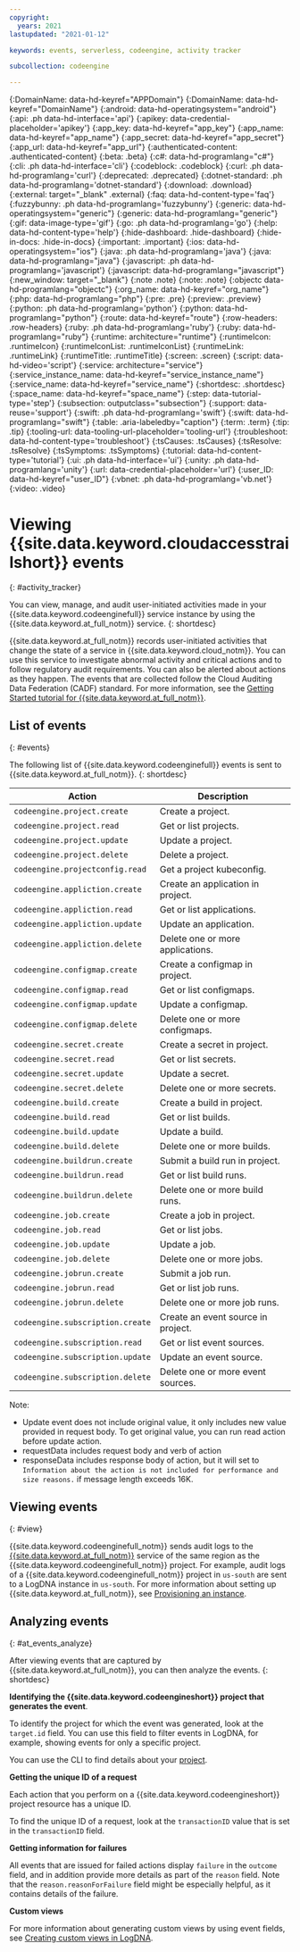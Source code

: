 ```yaml
---
copyright:
  years: 2021
lastupdated: "2021-01-12"

keywords: events, serverless, codeengine, activity tracker

subcollection: codeengine

---
```


{:DomainName: data-hd-keyref="APPDomain"}
{:DomainName: data-hd-keyref="DomainName"}
{:android: data-hd-operatingsystem="android"}
{:api: .ph data-hd-interface='api'}
{:apikey: data-credential-placeholder='apikey'}
{:app_key: data-hd-keyref="app_key"}
{:app_name: data-hd-keyref="app_name"}
{:app_secret: data-hd-keyref="app_secret"}
{:app_url: data-hd-keyref="app_url"}
{:authenticated-content: .authenticated-content}
{:beta: .beta}
{:c#: data-hd-programlang="c#"}
{:cli: .ph data-hd-interface='cli'}
{:codeblock: .codeblock}
{:curl: .ph data-hd-programlang='curl'}
{:deprecated: .deprecated}
{:dotnet-standard: .ph data-hd-programlang='dotnet-standard'}
{:download: .download}
{:external: target="_blank" .external}
{:faq: data-hd-content-type='faq'}
{:fuzzybunny: .ph data-hd-programlang='fuzzybunny'}
{:generic: data-hd-operatingsystem="generic"}
{:generic: data-hd-programlang="generic"}
{:gif: data-image-type='gif'}
{:go: .ph data-hd-programlang='go'}
{:help: data-hd-content-type='help'}
{:hide-dashboard: .hide-dashboard}
{:hide-in-docs: .hide-in-docs}
{:important: .important}
{:ios: data-hd-operatingsystem="ios"}
{:java: .ph data-hd-programlang='java'}
{:java: data-hd-programlang="java"}
{:javascript: .ph data-hd-programlang='javascript'}
{:javascript: data-hd-programlang="javascript"}
{:new_window: target="_blank"}
{:note .note}
{:note: .note}
{:objectc data-hd-programlang="objectc"}
{:org_name: data-hd-keyref="org_name"}
{:php: data-hd-programlang="php"}
{:pre: .pre}
{:preview: .preview}
{:python: .ph data-hd-programlang='python'}
{:python: data-hd-programlang="python"}
{:route: data-hd-keyref="route"}
{:row-headers: .row-headers}
{:ruby: .ph data-hd-programlang='ruby'}
{:ruby: data-hd-programlang="ruby"}
{:runtime: architecture="runtime"}
{:runtimeIcon: .runtimeIcon}
{:runtimeIconList: .runtimeIconList}
{:runtimeLink: .runtimeLink}
{:runtimeTitle: .runtimeTitle}
{:screen: .screen}
{:script: data-hd-video='script'}
{:service: architecture="service"}
{:service_instance_name: data-hd-keyref="service_instance_name"}
{:service_name: data-hd-keyref="service_name"}
{:shortdesc: .shortdesc}
{:space_name: data-hd-keyref="space_name"}
{:step: data-tutorial-type='step'}
{:subsection: outputclass="subsection"}
{:support: data-reuse='support'}
{:swift: .ph data-hd-programlang='swift'}
{:swift: data-hd-programlang="swift"}
{:table: .aria-labeledby="caption"}
{:term: .term}
{:tip: .tip}
{:tooling-url: data-tooling-url-placeholder='tooling-url'}
{:troubleshoot: data-hd-content-type='troubleshoot'}
{:tsCauses: .tsCauses}
{:tsResolve: .tsResolve}
{:tsSymptoms: .tsSymptoms}
{:tutorial: data-hd-content-type='tutorial'}
{:ui: .ph data-hd-interface='ui'}
{:unity: .ph data-hd-programlang='unity'}
{:url: data-credential-placeholder='url'}
{:user_ID: data-hd-keyref="user_ID"}
{:vbnet: .ph data-hd-programlang='vb.net'}
{:video: .video}



# Viewing {{site.data.keyword.cloudaccesstrailshort}} events
{: #activity_tracker}

You can view, manage, and audit user-initiated activities made in your {{site.data.keyword.codeenginefull}} service instance by using the {{site.data.keyword.at_full_notm}} service.
{: shortdesc}

{{site.data.keyword.at_full_notm}} records user-initiated activities that change the state of a service in {{site.data.keyword.cloud_notm}}. You can use this service to investigate abnormal activity and critical actions and to follow regulatory audit requirements. You can also be alerted about actions as they happen. The events that are collected follow the Cloud Auditing Data Federation (CADF) standard. For more information, see the [Getting Started tutorial for {{site.data.keyword.at_full_notm}}](/docs/Activity-Tracker-with-LogDNA?topic=Activity-Tracker-with-LogDNA-getting-started).


## List of events
{: #events}

The following list of {{site.data.keyword.codeenginefull}} events is sent to {{site.data.keyword.at_full_notm}}.
{: shortdesc}

<table>
  	<col style="width:40%">
	<col style="width:60%">
  <thead>
    <tr>
      <th>Action</th>
      <th>Description</th>
    </tr>
  </thead>
  <tbody>
    <tr>
      <td><code>codeengine.project.create</code></td>
          <td>Create a project.</td>
    </tr>
    <tr>
      <td><code>codeengine.project.read</code></td>
          <td>Get or list projects.</td>
    </tr>
    <tr>
      <td><code>codeengine.project.update</code></td>
          <td>Update a project.</td>
    </tr>
    <tr>
      <td><code>codeengine.project.delete</code></td>
          <td>Delete a project.</td>
    </tr>
    <tr>
      <td><code>codeengine.projectconfig.read</code></td>
          <td>Get a project kubeconfig.</td>
    </tr>
    <tr>
      <td><code>codeengine.appliction.create</code></td>
          <td>Create an application in project.</td>
    </tr>
    <tr>
      <td><code>codeengine.appliction.read</code></td>
          <td>Get or list applications.</td>
    </tr>
    <tr>
      <td><code>codeengine.appliction.update</code></td>
          <td>Update an application.</td>
    </tr>
    <tr>
      <td><code>codeengine.appliction.delete</code></td>
          <td>Delete one or more applications.</td>
    </tr>
    <tr>
      <td><code>codeengine.configmap.create</code></td>
          <td>Create a configmap in project.</td>
    </tr>
    <tr>
      <td><code>codeengine.configmap.read</code></td>
          <td>Get or list configmaps.</td>
    </tr>
    <tr>
      <td><code>codeengine.configmap.update</code></td>
          <td>Update a configmap.</td>
    </tr>
    <tr>
      <td><code>codeengine.configmap.delete</code></td>
          <td>Delete one or more configmaps.</td>
    </tr>
    <tr>
      <td><code>codeengine.secret.create</code></td>
          <td>Create a secret in project.</td>
    </tr>
    <tr>
      <td><code>codeengine.secret.read</code></td>
          <td>Get or list secrets.</td>
    </tr>
    <tr>
      <td><code>codeengine.secret.update</code></td>
          <td>Update a secret.</td>
    </tr>
    <tr>
      <td><code>codeengine.secret.delete</code></td>
          <td>Delete one or more secrets.</td>
    </tr>
    <tr>
      <td><code>codeengine.build.create</code></td>
          <td>Create a build in project.</td>
    </tr>
    <tr>
      <td><code>codeengine.build.read</code></td>
          <td>Get or list builds.</td>
    </tr>
    <tr>
      <td><code>codeengine.build.update</code></td>
          <td>Update a build.</td>
    </tr>            
    <tr>
      <td><code>codeengine.build.delete</code></td>
          <td>Delete one or more builds.</td>
    </tr>
    <tr>
      <td><code>codeengine.buildrun.create</code></td>
          <td>Submit a build run in project.</td>
    </tr>
    <tr>
      <td><code>codeengine.buildrun.read</code></td>
          <td>Get or list build runs.</td>
    </tr>
    <tr>
      <td><code>codeengine.buildrun.delete</code></td>
          <td>Delete one or more build runs.</td>
    </tr>
     <tr>
      <td><code>codeengine.job.create</code></td>
          <td>Create a job in project.</td>
    </tr>
	  <tr>
      <td><code>codeengine.job.read</code></td>
          <td>Get or list jobs.</td>
    </tr>
    <tr>
      <td><code>codeengine.job.update</code></td>
          <td>Update a job.</td>
    </tr>
    <tr>
      <td><code>codeengine.job.delete</code></td>
          <td>Delete one or more jobs.</td>
    </tr>
    <tr>
      <td><code>codeengine.jobrun.create</code></td>
          <td>Submit a job run.</td>
    </tr>
    <tr>
      <td><code>codeengine.jobrun.read</code></td>
          <td>Get or list job runs.</td>
    </tr>
    <tr>
      <td><code>codeengine.jobrun.delete</code></td>
          <td>Delete one or more job runs.</td>
    </tr>
    <tr>
      <td><code>codeengine.subscription.create</code></td>
          <td>Create an event source in project.</td>
    </tr>
    <tr>
      <td><code>codeengine.subscription.read</code></td>
          <td>Get or list event sources.</td>
    </tr>
    <tr>
      <td><code>codeengine.subscription.update</code></td>
          <td>Update an event source.</td>
    </tr>
    <tr>
      <td><code>codeengine.subscription.delete</code></td>
          <td>Delete one or more event sources.</td>
    </tr>
  </tbody>
</table>

Note: 
- Update event does not include original value, it only includes new value provided in request body. To get original value, you can run read action before update action.
- requestData includes request body and verb of action
- responseData includes response body of action, but it will set to `Information about the action is not included for performance and size reasons.` if message length exceeds 16K.


## Viewing events
{: #view}

{{site.data.keyword.codeenginefull_notm}} sends audit logs to the [{{site.data.keyword.at_full_notm}}](/docs/Activity-Tracker-with-LogDNA?topic=Activity-Tracker-with-LogDNA-getting-started) service of the same region as the {{site.data.keyword.codeenginefull_notm}} project. For example, audit logs of a {{site.data.keyword.codeenginefull_notm}} project in `us-south` are sent to a LogDNA instance in `us-south`. For more information about setting up {{site.data.keyword.at_full_notm}}, see [Provisioning an instance](/docs/Activity-Tracker-with-LogDNA?topic=Activity-Tracker-with-LogDNA-provision).

## Analyzing events
{: #at_events_analyze}

After viewing events that are captured by {{site.data.keyword.at_full_notm}}, you can then analyze the events.
{: shortdesc}

**Identifying the {{site.data.keyword.codeengineshort}} project that generates the event**.

To identify the project for which the event was generated, look at the `target.id` field. You can use this field to filter events in LogDNA, for example, showing events for only a specific project. 

You can use the CLI to find details about your [project](/docs/codeengine?topic=codeengine-manage-project).

**Getting the unique ID of a request**

Each action that you perform on a {{site.data.keyword.codeengineshort}} project resource has a unique ID.

To find the unique ID of a request, look at the `transactionID` value that is set in the `transactionID` field.

**Getting information for failures**

All events that are issued for failed actions display `failure` in the `outcome` field, and in addition provide more details as part of the `reason` field. Note that the `reason.reasonForFailure` field might be especially helpful, as it contains details of the failure. 

**Custom views**

For more information about generating custom views by using event fields, see [Creating custom views in LogDNA](/docs/Activity-Tracker-with-LogDNA?topic=Activity-Tracker-with-LogDNA-views).

